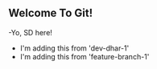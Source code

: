 ## Welcome To Git!

-Yo, SD here!
- I'm adding this from 'dev-dhar-1'
- I'm adding this from 'feature-branch-1'